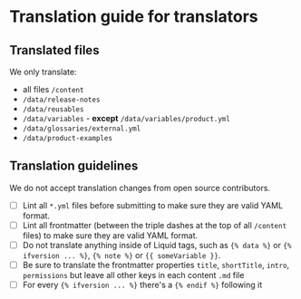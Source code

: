 # Translation guide for translators

## Translated files

We only translate:
-  all files `/content`
- `/data/release-notes`
- `/data/reusables`
- `/data/variables` - **except** `/data/variables/product.yml`
- `/data/glossaries/external.yml`
- `/data/product-examples`

## Translation guidelines

We do not accept translation changes from open source contributors.

- [ ] Lint all `*.yml` files before submitting to make sure they are valid YAML format.
- [ ] Lint all frontmatter (between the triple dashes at the top of all `/content` files) to make sure they are valid YAML format.
- [ ] Do not translate anything inside of Liquid tags, such as `{% data %}` or `{% ifversion ... %}`, `{% note %}` or `{{ someVariable }}`.
- [ ] Be sure to translate the frontmatter properties `title`, `shortTitle`, `intro`, `permissions` but leave all other keys in each content `.md` file
- [ ] For every `{% ifversion ... %}` there's a `{% endif %}` following it
